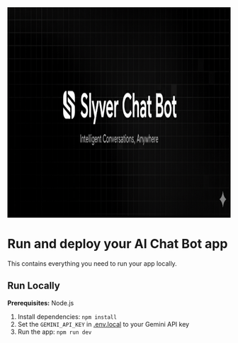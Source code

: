 <div align="center">
<img width="1200" height="475" alt="GHBanner" src="components/Slyver Chat Bot (2).png" />
</div>

# Run and deploy your AI Chat Bot app

This contains everything you need to run your app locally.



## Run Locally

**Prerequisites:**  Node.js


1. Install dependencies:
   `npm install`
2. Set the `GEMINI_API_KEY` in [.env.local](.env.local) to your Gemini API key
3. Run the app:
   `npm run dev`
